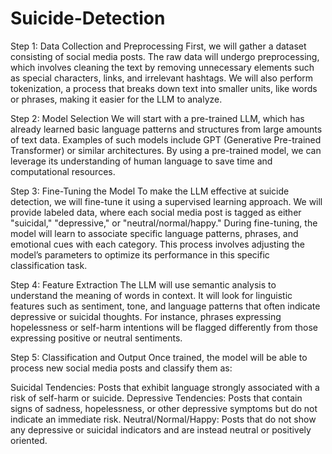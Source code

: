 # Suicide-Detection
Step 1: Data Collection and Preprocessing
First, we will gather a dataset consisting of social media posts. The raw data will undergo preprocessing, which involves cleaning the text by removing unnecessary elements such as special characters, links, and irrelevant hashtags. We will also perform tokenization, a process that breaks down text into smaller units, like words or phrases, making it easier for the LLM to analyze.

Step 2: Model Selection
We will start with a pre-trained LLM, which has already learned basic language patterns and structures from large amounts of text data. Examples of such models include GPT (Generative Pre-trained Transformer) or similar architectures. By using a pre-trained model, we can leverage its understanding of human language to save time and computational resources.

Step 3: Fine-Tuning the Model
To make the LLM effective at suicide detection, we will fine-tune it using a supervised learning approach. We will provide labeled data, where each social media post is tagged as either "suicidal," "depressive," or "neutral/normal/happy." During fine-tuning, the model will learn to associate specific language patterns, phrases, and emotional cues with each category. This process involves adjusting the model’s parameters to optimize its performance in this specific classification task.

Step 4: Feature Extraction
The LLM will use semantic analysis to understand the meaning of words in context. It will look for linguistic features such as sentiment, tone, and language patterns that often indicate depressive or suicidal thoughts. For instance, phrases expressing hopelessness or self-harm intentions will be flagged differently from those expressing positive or neutral sentiments.

Step 5: Classification and Output
Once trained, the model will be able to process new social media posts and classify them as:

Suicidal Tendencies: Posts that exhibit language strongly associated with a risk of self-harm or suicide.
Depressive Tendencies: Posts that contain signs of sadness, hopelessness, or other depressive symptoms but do not indicate an immediate risk.
Neutral/Normal/Happy: Posts that do not show any depressive or suicidal indicators and are instead neutral or positively oriented.
